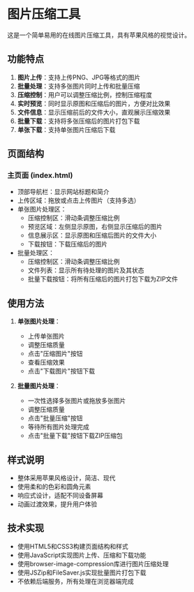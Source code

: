 # 图片压缩工具

这是一个简单易用的在线图片压缩工具，具有苹果风格的视觉设计。

## 功能特点

1. **图片上传**：支持上传PNG、JPG等格式的图片
2. **批量处理**：支持多张图片同时上传和批量压缩
3. **压缩控制**：用户可以调整压缩比例，控制压缩程度
4. **实时预览**：同时显示原图和压缩后的图片，方便对比效果
5. **文件信息**：显示压缩前后的文件大小，直观展示压缩效果
6. **批量下载**：支持将多张压缩后的图片打包下载
7. **单张下载**：支持单张图片压缩后下载

## 页面结构

### 主页面 (index.html)
- 顶部导航栏：显示网站标题和简介
- 上传区域：拖放或点击上传图片（支持多选）
- 单张图片处理区：
  - 压缩控制区：滑动条调整压缩比例
  - 预览区域：左侧显示原图，右侧显示压缩后的图片
  - 信息展示区：显示原图和压缩后图片的文件大小
  - 下载按钮：下载压缩后的图片
- 批量处理区：
  - 压缩控制区：滑动条调整压缩比例
  - 文件列表：显示所有待处理的图片及其状态
  - 批量下载按钮：将所有压缩后的图片打包下载为ZIP文件

## 使用方法

1. **单张图片处理**：
   - 上传单张图片
   - 调整压缩质量
   - 点击"压缩图片"按钮
   - 查看压缩效果
   - 点击"下载图片"按钮下载

2. **批量图片处理**：
   - 一次性选择多张图片或拖放多张图片
   - 调整压缩质量
   - 点击"批量压缩"按钮
   - 等待所有图片处理完成
   - 点击"批量下载"按钮下载ZIP压缩包

## 样式说明

- 整体采用苹果风格设计，简洁、现代
- 使用柔和的色彩和圆角元素
- 响应式设计，适配不同设备屏幕
- 动画过渡效果，提升用户体验

## 技术实现

- 使用HTML5和CSS3构建页面结构和样式
- 使用JavaScript实现图片上传、压缩和下载功能
- 使用browser-image-compression库进行图片压缩处理
- 使用JSZip和FileSaver.js实现批量图片打包下载
- 不依赖后端服务，所有处理在浏览器端完成 